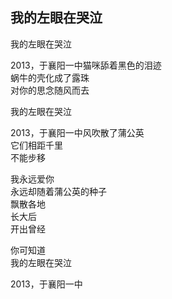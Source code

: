## 我的左眼在哭泣

我的左眼在哭泣<br>

2013，于襄阳一中猫咪舔着黑色的泪迹<br>
蜗牛的壳化成了露珠<br>
对你的思念随风而去<br>

我的左眼在哭泣<br>

2013，于襄阳一中风吹散了蒲公英<br>
它们相距千里<br>
不能步移<br>

我永远爱你<br>
永远却随着蒲公英的种子<br>
飘散各地<br>
长大后<br>
开出曾经<br>

你可知道<br>
我的左眼在哭泣<br>

2013，于襄阳一中